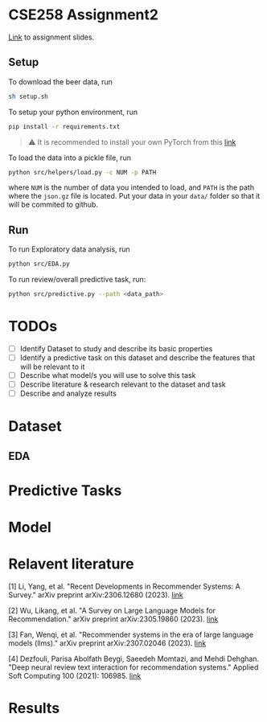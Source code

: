 # CSE258 Assignment2
[Link](https://cseweb.ucsd.edu/classes/fa23/cse258-a/slides/assignment2_fa23.pdf) to assignment slides.
## Setup
To download the beer data, run
```bash
sh setup.sh
```
To setup your python environment, run
```bash
pip install -r requirements.txt
```

> :warning: It is recommended to install your own PyTorch from this [link](https://pytorch.org/get-started/locally/)

To load the data into a pickle file, run
```bash
python src/helpers/load.py -c NUM -p PATH
```
where `NUM` is the number of data you intended to load, and `PATH` is the path where the `json.gz` file is located. Put your data in your `data/` folder so that it will be commited to github.

## Run
To run Exploratory data analysis, run
```bash
python src/EDA.py
```

To run review/overall predictive task, run:
```bash
python src/predictive.py --path <data_path>
```

# TODOs
- [ ] Identify Dataset to study and describe its basic properties
- [ ] Identify a predictive task on this dataset and describe the features that will be relevant to it
- [ ] Describe what model/s you will use to solve this task
- [ ] Describe literature & research relevant to the dataset and task
- [ ] Describe and analyze results

# Dataset
## EDA
# Predictive Tasks
# Model

# Relavent literature
[1] Li, Yang, et al. "Recent Developments in Recommender Systems: A Survey." arXiv preprint arXiv:2306.12680 (2023). [link](https://arxiv.org/pdf/2306.12680.pdf)

[2] Wu, Likang, et al. "A Survey on Large Language Models for Recommendation." arXiv preprint arXiv:2305.19860 (2023). [link](https://arxiv.org/pdf/2305.19860.pdf)

[3] Fan, Wenqi, et al. "Recommender systems in the era of large language models (llms)." arXiv preprint arXiv:2307.02046 (2023). [link](https://arxiv.org/pdf/2307.02046.pdf)

[4] Dezfouli, Parisa Abolfath Beygi, Saeedeh Momtazi, and Mehdi Dehghan. "Deep neural review text interaction for recommendation systems." Applied Soft Computing 100 (2021): 106985. [link](https://pdf.sciencedirectassets.com/272229/1-s2.0-S1568494620X00147/1-s2.0-S1568494620309248/main.pdf?X-Amz-Security-Token=IQoJb3JpZ2luX2VjENX%2F%2F%2F%2F%2F%2F%2F%2F%2F%2FwEaCXVzLWVhc3QtMSJHMEUCID4Uh6habjBZ3X5OvOMTAhS1T8I73T%2FawcFYiD2iaMtEAiEA9oGKS7hWUViTBy7m8oHj2EPRriBb4AikIX2iSK7ATLUqsgUIPhAFGgwwNTkwMDM1NDY4NjUiDP7omEkFQjjLkjIhmyqPBXp8Y5GJDAi%2B%2BU2Vr0ZSVFiTxCTcnli2sP89rAjD8WYDt%2B2Xw4ZQgZTjX8O6o3ORQPMYRG073GwIjjC9Me6%2BFxKymyG3bwvAnOOj8XZX7dTrHdl9Rf%2BAbiYYLOcSrD72GuksBIOYWEx7NJxk13SmJOkhu8Vl5JXbPaEpZhR4nlYSOyD4ExuqUh1CVum1z4lswDZQQgzyPdWOOxDk%2BI1Oe1omhlkXsQlOANBTsfFoJb%2FI57KCvweaNhFYNLQ%2FGteYYVRUOpZZneQhkOzJYVsS5nr%2BqUK3gpqGID17iIPcfLPtUh29LolRHW9IUJ5zj0nwnZAOaDwAP%2BvEO2WfCgojtomoUQWUWD4V20SLu%2BEmjSIqC8jgEsFxz8PzoBNVtvR3MnQigw0Q7qaPqnxjxGAz9OEEiLBXBSpJHPc4SqhDTTh7meis%2BI5Xe6NxMOqdyzGu1BTAtYZDU3IxRwavMUDltildwYR9nOOmhsjQ8rRBROVrc5CqQCWtH8ViSVPPXJDs1UuX1ydneE%2Fzf2nWQYfy4E53j0q4rqbCtEKTaocOE4jI1zzfAxvgWmlqs9jLsVtxBgZm1jamk9W37sHmZ5NqK4bRs75GSOtsnx373CTKlNuy5oXjlQoHN1dKFqO3beezqQuMSdOSf9qDML2Uz%2FAYxDxTElAgd111xaeFieftJ3O1QVqpqRAe4WuxreV1oTBPxM4pp7yKTB6lgroFIZEr0ikcNrMDrYnAKNuInF%2Bdj13p3ObNnQQ%2FDDEb6V8XhIqZyUp5VknU%2BYLmAPqnDe66WiUPUc%2Fg6Ptc0MeejLQvaWHaX%2FNsTF%2FX2KKoOzWKYXtfubvdDlgzKI7WTgzkpTtHmkKiETw7WE0uKjaWOUibq1kwwpCwqwY6sQHpFzVOYqPrIvUhxQMbFwOzyo%2BHgyMsbaKFTdIq%2B3PRdckOXBcpzcK%2BXq1KXiLG1MpF2xvPYk4F05QHLCHcW527hlCTgIe4H%2B7adUBapEyRJBQQ4OSMad3XyzBG2RQESXf5U9FU7EHaTXelvoYU9XbHUmiXKCjXtljYSk9u3FBTlcVemolZofejjC6EovtQmRQC2bFSbY5rFNUFk%2Fdd1FSq6tF8%2BUkl%2FC5Dmr%2Bebmpj0PA%3D&X-Amz-Algorithm=AWS4-HMAC-SHA256&X-Amz-Date=20231203T055514Z&X-Amz-SignedHeaders=host&X-Amz-Expires=300&X-Amz-Credential=ASIAQ3PHCVTY6GCOWTM6%2F20231203%2Fus-east-1%2Fs3%2Faws4_request&X-Amz-Signature=838f726336091b59ca29ef387c6a4b41527efb12d154fd931e861c72f93fdc93&hash=9b108a72c1b5239a525f656fa2dfae55617893328fc1a50363cb30a99490c5df&host=68042c943591013ac2b2430a89b270f6af2c76d8dfd086a07176afe7c76c2c61&pii=S1568494620309248&tid=spdf-ea04bd1d-5ae1-4bfd-b21d-82f7e5c1b5bd&sid=331f1ec74526f844c51b1c97d8ffef2cda5bgxrqa&type=client&tsoh=d3d3LnNjaWVuY2VkaXJlY3QuY29t&ua=0f135855065756045508&rr=82f98f3f4e152f67&cc=us)

# Results

